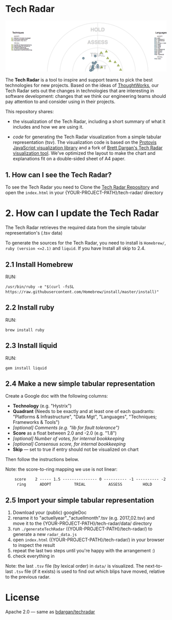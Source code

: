 
# Tech Radar

![Techradar_Sample](Techradar_Sample.jpg)

The **Tech Radar** is a tool to inspire and support teams to pick the best technologies for new projects. Based on the ideas of [ThoughtWorks](https://www.thoughtworks.com/radar), our Tech Radar sets out the changes in technologies that are interesting in software development: changes that we think our engineering teams should pay attention to and consider using in their projects.

This repository shares:

* the visualization of the Tech Radar, including a short summary of what it includes and how we are using it.

* *code* for generating the Tech Radar visualization from a simple tabular representation (tsv). The visualization code is based on the [Protovis JavaScript visualization library](http://mbostock.github.io/protovis/) and a fork of [Brett Dargan's Tech Radar visualization tool](https://github.com/bdargan/techradar). We've optimized the layout to make the chart and explanations fit on a double-sided sheet of A4 paper.


## 1. How can I see the Tech Radar?

To see the Tech Radar you need to Clone the [Tech Radar Repository](https://github.com/axelspringer/tech-radar.git)
and open the `index.html` in your {YOUR-PROJECT-PATH}/tech-radar/ directory

 
# 2. How can I update the Tech Radar
The Tech Radar retrieves the required data from the simple tabular representation's (.tsv data) 

To generate the sources for the Tech Radar, you need to install is `Homebrew/`, `ruby (version <=2.1)` and `liquid`.
If you have Install all skip to 2.4.

## 2.1 Install Homebrew
RUN:
````
/usr/bin/ruby -e "$(curl -fsSL https://raw.githubusercontent.com/Homebrew/install/master/install)"
````

## 2.2 Install ruby
RUN:
````
brew install ruby
````

## 2.3 Install liquid
RUN:
````
gem install liquid
````


## 2.4 Make a new simple tabular representation
Create a Google doc with the following columns:

* **Technology** (e.g. "Hystrix")
* **Quadrant** (Needs to be exactly and at least one of each quadrants: "Platforms & Infrastructure", "Data Mgt", "Languages", "Techniques; Frameworks & Tools")
* *[optional] Comments (e.g. "lib for fault tolerance")* 
* **Score** as a float between 2.0 and -2.0 (e.g. "1.8")
* *[optional] Number of votes, for internal bookkeeping*
* *[optional] Consensus score, for internal bookkeeping*
* **Skip** &mdash; set to true if entry should not be visualized on chart

Then follow the instructions below.

Note: the score-to-ring mapping we use is not linear:

		score    2 ----- 1.5 --------------- 0 ---------- -1 ---------- -2
	  	 ring      ADOPT          TRIAL          ASSESS         HOLD

## 2.5 Import your simple tabular representation

1. Download your (public) googleDoc
1. rename it to "actuellyear"_"actuellmonth".tsv (e.g. 2017_02.tsv) and move it to the {YOUR-PROJECT-PATH}/tech-radar/data/ directory
1. run `./generateTechRadar` ({YOUR-PROJECT-PATH}/tech-radar/) to generate a new `radar_data.js`
1. open `index.html` ({YOUR-PROJECT-PATH}/tech-radar/) in your browser to inspect the result
1. repeat the last two steps until you're happy with the arrangement :)
1. check everything in

Note: the last `.tsv` file (by lexical order) in `data/` is visualized. The next-to-last `.tsv` file (if it exists) is used to find out which blips have moved, relative to the previous radar.


# License
Apache 2.0 &mdash; same as [bdargan/techradar](https://github.com/bdargan/techradar)
